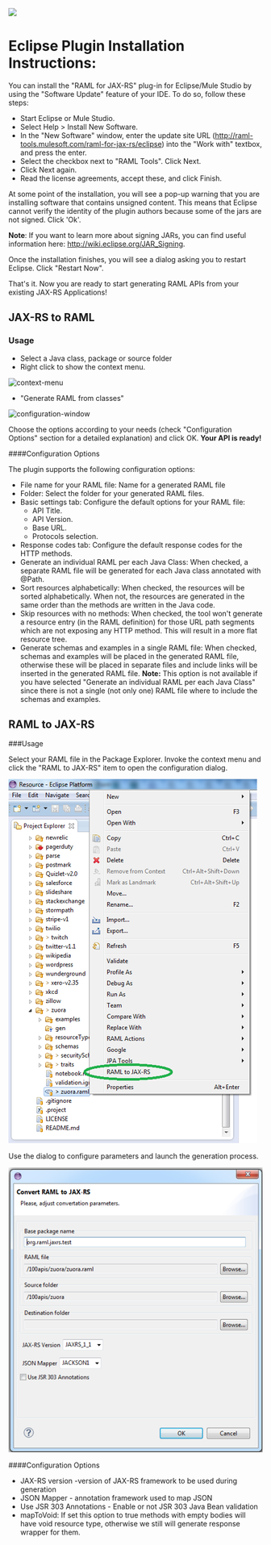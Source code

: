 ![](http://raml.org/images/logo.png)

# Eclipse Plugin Installation Instructions:

You can install the "RAML for JAX-RS" plug-in for Eclipse/Mule Studio by using the "Software Update" feature of your IDE. To do so, follow these steps:
- Start Eclipse or Mule Studio.
- Select Help > Install New Software.
- In the "New Software" window, enter the update site URL (http://raml-tools.mulesoft.com/raml-for-jax-rs/eclipse) into the "Work with" textbox, and press the enter.
- Select the checkbox next to "RAML Tools". Click Next.
- Click Next again.
- Read the license agreements, accept these, and click Finish.

At some point of the installation, you will see a pop-up warning that you are installing software that contains unsigned content.
This means that Eclipse cannot verify the identity of the plugin authors because some of the jars are not signed. Click 'Ok'.

**Note**: If you want to learn more about signing JARs, you can find useful information here: http://wiki.eclipse.org/JAR_Signing.

Once the installation finishes, you will see a dialog asking you to restart Eclipse. Click "Restart Now".

That's it. Now you are ready to start generating RAML APIs from your existing JAX-RS Applications!

## JAX-RS to RAML

### Usage

- Select a Java class, package or source folder
- Right click to show the context menu.

![context-menu](/jaxrs-to-raml/eclipse-plugin/doc/configuration-window.png)
- "Generate RAML from classes"

![configuration-window](/jaxrs-to-raml/eclipse-plugin/doc/context-menu.png)

Choose the options according to your needs (check "Configuration Options" section for a detailed explanation) and click OK. **Your API is ready!**

####Configuration Options

The plugin supports the following configuration options:

- File name for your RAML file: Name for a generated RAML file
- Folder: Select the folder for your generated RAML files.
- Basic settings tab: Configure the default options for your RAML file:
  - API Title.
  - API Version.
  - Base URL.
  - Protocols selection.
- Response codes tab: Configure the default response codes for the HTTP methods.
- Generate an individual RAML per each Java Class: When checked, a separate RAML file will be generated for each Java class annotated with @Path.
- Sort resources alphabetically: When checked, the resources will be sorted alphabetically. When not, the resources are generated in the same order than the methods are written in the Java code.
- Skip resources with no methods: When checked, the tool won't generate a resource entry (in the RAML definition) for those URL path segments which are not exposing any HTTP method. This will result in a more flat resource tree.
- Generate schemas and examples in a single RAML file: When checked, schemas and examples will be placed in the generated RAML file,
 otherwise these will be placed in separate files and include links will be inserted in the generated RAML file. **Note:** This option is not available if you have selected "Generate an individual RAML per each Java Class" since there is not a single (not only one) RAML file where to include the schemas and examples.


## RAML to JAX-RS

###Usage

Select your RAML file in the Package Explorer. Invoke the context menu and click the "RAML to JAX-RS" item to open the configuration dialog.

![](/raml-to-jaxrs/eclipse-plugin/doc/popup.png)

Use the dialog to configure parameters and launch the generation process.

![](/raml-to-jaxrs/eclipse-plugin/doc/dialog.png)

####Configuration Options

-  JAX-RS version -version of JAX-RS framework to be used during generation
-  JSON Mapper - annotation framework used to map JSON
-  Use JSR 303 Annotations - Enable or not JSR 303 Java Bean validation
-  mapToVoid: If set this option to true methods with empty bodies will have void resource type, otherwise we still will generate response wrapper for them.

